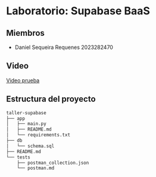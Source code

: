 # Laboratorio: Supabase BaaS

## Miembros

- Daniel Sequeira Requenes 2023282470

## Video

[Video prueba](https://youtu.be/62jo7H4qMaA)

## Estructura del proyecto

``` bash
taller-supabase
├── app
│   ├── main.py
│   ├── README.md
│   └── requirements.txt
├── db
│   └── schema.sql
├── README.md
└── tests
    ├── postman_collection.json
    └── postman.md
```
